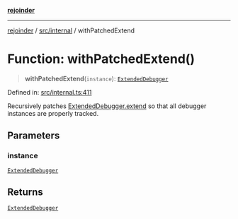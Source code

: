 [**rejoinder**](../../../README.md)

***

[rejoinder](../../../README.md) / [src/internal](../README.md) / withPatchedExtend

# Function: withPatchedExtend()

> **withPatchedExtend**(`instance`): [`ExtendedDebugger`](../../interfaces/ExtendedDebugger.md)

Defined in: [src/internal.ts:411](https://github.com/Xunnamius/rejoinder/blob/4c31d61cc2d97962fe915faa47504a4378c59057/src/internal.ts#L411)

Recursively patches [ExtendedDebugger.extend](../../interfaces/ExtendedDebugger.md#extend) so that all debugger
instances are properly tracked.

## Parameters

### instance

[`ExtendedDebugger`](../../interfaces/ExtendedDebugger.md)

## Returns

[`ExtendedDebugger`](../../interfaces/ExtendedDebugger.md)
